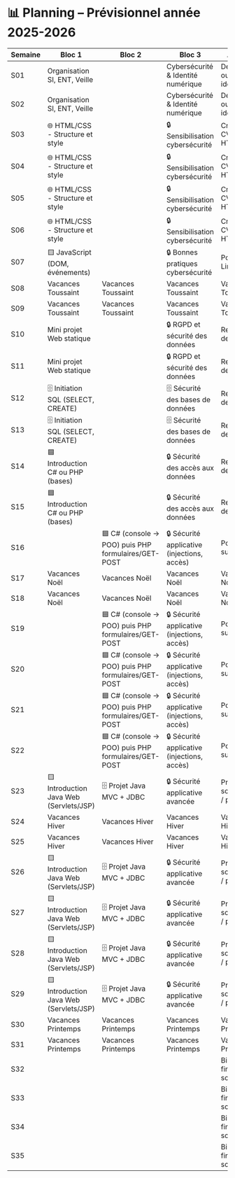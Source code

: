# 📊 Planning – Prévisionnel année 2025-2026

| Semaine | Bloc 1 | Bloc 2 | Bloc 3 | Ateliers |
|---------|--------|--------|--------|----------|
| S01 | Organisation SI, ENT, Veille |  | Cybersécurité & Identité numérique | Découverte outils + identité pro |
| S02 | Organisation SI, ENT, Veille |  | Cybersécurité & Identité numérique | Découverte outils + identité pro |
| S03 | 🌐 HTML/CSS - Structure et style |  | 🔒 Sensibilisation cybersécurité | Création CV HTML/CSS |
| S04 | 🌐 HTML/CSS - Structure et style |  | 🔒 Sensibilisation cybersécurité | Création CV HTML/CSS |
| S05 | 🌐 HTML/CSS - Structure et style |  | 🔒 Sensibilisation cybersécurité | Création CV HTML/CSS |
| S06 | 🌐 HTML/CSS - Structure et style |  | 🔒 Sensibilisation cybersécurité | Création CV HTML/CSS |
| S07 | 🟨 JavaScript (DOM, événements) |  | 🔒 Bonnes pratiques cybersécurité | Portfolio + LinkedIn |
| S08 | Vacances Toussaint | Vacances Toussaint | Vacances Toussaint | Vacances Toussaint |
| S09 | Vacances Toussaint | Vacances Toussaint | Vacances Toussaint | Vacances Toussaint |
| S10 | Mini projet Web statique |  | 🔒 RGPD et sécurité des données | Recherche de stage |
| S11 | Mini projet Web statique |  | 🔒 RGPD et sécurité des données | Recherche de stage |
| S12 | 🗄️ Initiation SQL (SELECT, CREATE) |  | 🗄️ Sécurité des bases de données | Recherche de stage |
| S13 | 🗄️ Initiation SQL (SELECT, CREATE) |  | 🗄️ Sécurité des bases de données | Recherche de stage |
| S14 | 🟦 Introduction C# ou PHP (bases) |  | 🔒 Sécurité des accès aux données | Recherche de stage |
| S15 | 🟦 Introduction C# ou PHP (bases) |  | 🔒 Sécurité des accès aux données | Recherche de stage |
| S16 |  | 🟦 C# (console → POO) puis PHP formulaires/GET-POST | 🔒 Sécurité applicative (injections, accès) | Portfolio et suivi projet |
| S17 | Vacances Noël | Vacances Noël | Vacances Noël | Vacances Noël |
| S18 | Vacances Noël | Vacances Noël | Vacances Noël | Vacances Noël |
| S19 |  | 🟦 C# (console → POO) puis PHP formulaires/GET-POST | 🔒 Sécurité applicative (injections, accès) | Portfolio et suivi projet |
| S20 |  | 🟦 C# (console → POO) puis PHP formulaires/GET-POST | 🔒 Sécurité applicative (injections, accès) | Portfolio et suivi projet |
| S21 |  | 🟦 C# (console → POO) puis PHP formulaires/GET-POST | 🔒 Sécurité applicative (injections, accès) | Portfolio et suivi projet |
| S22 |  | 🟦 C# (console → POO) puis PHP formulaires/GET-POST | 🔒 Sécurité applicative (injections, accès) | Portfolio et suivi projet |
| S23 | 🟨 Introduction Java Web (Servlets/JSP) | 🗄️ Projet Java MVC + JDBC | 🔒 Sécurité applicative avancée | Prépa soutenance / portfolio |
| S24 | Vacances Hiver | Vacances Hiver | Vacances Hiver | Vacances Hiver |
| S25 | Vacances Hiver | Vacances Hiver | Vacances Hiver | Vacances Hiver |
| S26 | 🟨 Introduction Java Web (Servlets/JSP) | 🗄️ Projet Java MVC + JDBC | 🔒 Sécurité applicative avancée | Prépa soutenance / portfolio |
| S27 | 🟨 Introduction Java Web (Servlets/JSP) | 🗄️ Projet Java MVC + JDBC | 🔒 Sécurité applicative avancée | Prépa soutenance / portfolio |
| S28 | 🟨 Introduction Java Web (Servlets/JSP) | 🗄️ Projet Java MVC + JDBC | 🔒 Sécurité applicative avancée | Prépa soutenance / portfolio |
| S29 | 🟨 Introduction Java Web (Servlets/JSP) | 🗄️ Projet Java MVC + JDBC | 🔒 Sécurité applicative avancée | Prépa soutenance / portfolio |
| S30 | Vacances Printemps | Vacances Printemps | Vacances Printemps | Vacances Printemps |
| S31 | Vacances Printemps | Vacances Printemps | Vacances Printemps | Vacances Printemps |
| S32 |  |  |  | Bilan et finalisation soutenance |
| S33 |  |  |  | Bilan et finalisation soutenance |
| S34 |  |  |  | Bilan et finalisation soutenance |
| S35 |  |  |  | Bilan et finalisation soutenance |
